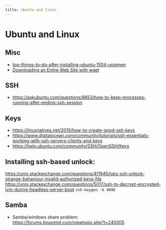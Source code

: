 ```yaml
---
title: ubuntu and linux
---
```


# Ubuntu and Linux

## Misc

* [top-things-to-do-after-installing-ubuntu-1504-unixmen](http://www.unixmen.com/201204-top-things-to-do-after-installing-ubuntu-2/)
* [Downloading an Entire Web Site with wget](https://www.linuxjournal.com/content/downloading-entire-web-site-wget)

## SSH

* <https://askubuntu.com/questions/8653/how-to-keep-processes-running-after-ending-ssh-session>

## Keys

* <https://linuxnatives.net/2019/how-to-create-good-ssh-keys>
* <https://www.digitalocean.com/community/tutorials/ssh-essentials-working-with-ssh-servers-clients-and-keys>
* <https://help.ubuntu.com/community/SSH/OpenSSH/Keys>


## Installing ssh-based unlock:

<https://unix.stackexchange.com/questions/411945/luks-ssh-unlock-strange-behaviour-invalid-authorized-keys-file>
<https://unix.stackexchange.com/questions/5017/ssh-to-decrypt-encrypted-lvm-during-headless-server-boot>
```ssh-keygen -b 4096```

## Samba

* Samba/windows share problem: <https://forums.linuxmint.com/viewtopic.php?t=245005>